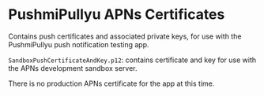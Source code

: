 # PushmiPullyu APNs Certificates

Contains push certificates and associated private keys, for use with the PushmiPullyu push notification testing app.

`SandboxPushCertificateAndKey.p12`: contains certificate and key for use with the APNs development sandbox server.

There is no production APNs certificate for the app at this time.